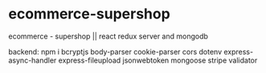# ecommerce-supershop
ecommerce - supershop || react redux  server and mongodb

backend:
 npm i bcryptjs body-parser cookie-parser cors dotenv express-async-handler express-fileupload jsonwebtoken mongoose stripe validator